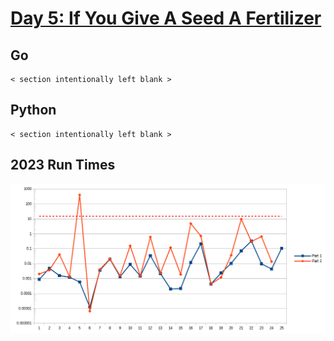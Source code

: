 # [Day 5: If You Give A Seed A Fertilizer](https://adventofcode.com/2023/day/5)

<!-- These are helper text to make formatting the yearly readme consistent and easier...

[Day 5: If You Give A Seed A Fertilizer][rm5]
[Go][go5]
[Python][py5]

[rm5]: exercises/2023/05-ifYouGiveASeedAFertilizer/README.md
[go5]: exercises/2023/05-ifYouGiveASeedAFertilizer/go
[py5]: exercises/2023/05-ifYouGiveASeedAFertilizer/py

-->

## Go

```text
< section intentionally left blank >
```

## Python

```text
< section intentionally left blank >
```

## 2023 Run Times

![2023 exercise run-time graphs](../run-times.png)

